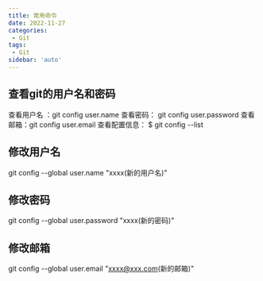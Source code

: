 ```yaml
---
title: 常用命令
date: 2022-11-27
categories:
 - Git
tags:
 - Git
sidebar: 'auto'
---
```


## 查看git的用户名和密码 

查看用户名 ：git config user.name
查看密码： git config user.password
查看邮箱：git config user.email
查看配置信息： $ git config --list  


## 修改用户名
git config --global user.name "xxxx(新的用户名)"

## 修改密码
git config --global user.password "xxxx(新的密码)"

## 修改邮箱
git config --global user.email "xxxx@xxx.com(新的邮箱)"